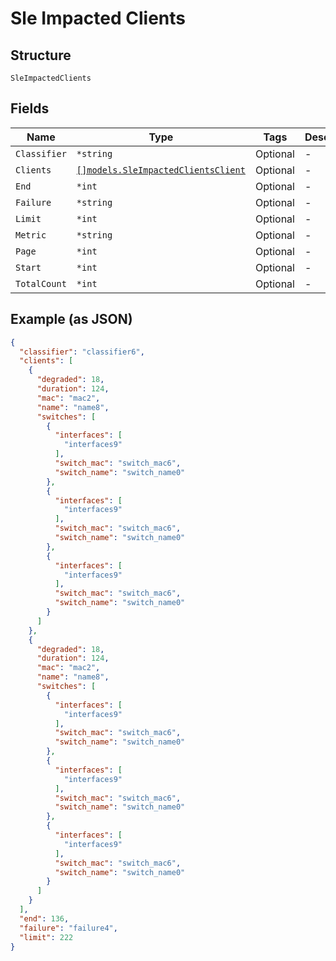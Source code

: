 
# Sle Impacted Clients

## Structure

`SleImpactedClients`

## Fields

| Name | Type | Tags | Description |
|  --- | --- | --- | --- |
| `Classifier` | `*string` | Optional | - |
| `Clients` | [`[]models.SleImpactedClientsClient`](../../doc/models/sle-impacted-clients-client.md) | Optional | - |
| `End` | `*int` | Optional | - |
| `Failure` | `*string` | Optional | - |
| `Limit` | `*int` | Optional | - |
| `Metric` | `*string` | Optional | - |
| `Page` | `*int` | Optional | - |
| `Start` | `*int` | Optional | - |
| `TotalCount` | `*int` | Optional | - |

## Example (as JSON)

```json
{
  "classifier": "classifier6",
  "clients": [
    {
      "degraded": 18,
      "duration": 124,
      "mac": "mac2",
      "name": "name8",
      "switches": [
        {
          "interfaces": [
            "interfaces9"
          ],
          "switch_mac": "switch_mac6",
          "switch_name": "switch_name0"
        },
        {
          "interfaces": [
            "interfaces9"
          ],
          "switch_mac": "switch_mac6",
          "switch_name": "switch_name0"
        },
        {
          "interfaces": [
            "interfaces9"
          ],
          "switch_mac": "switch_mac6",
          "switch_name": "switch_name0"
        }
      ]
    },
    {
      "degraded": 18,
      "duration": 124,
      "mac": "mac2",
      "name": "name8",
      "switches": [
        {
          "interfaces": [
            "interfaces9"
          ],
          "switch_mac": "switch_mac6",
          "switch_name": "switch_name0"
        },
        {
          "interfaces": [
            "interfaces9"
          ],
          "switch_mac": "switch_mac6",
          "switch_name": "switch_name0"
        },
        {
          "interfaces": [
            "interfaces9"
          ],
          "switch_mac": "switch_mac6",
          "switch_name": "switch_name0"
        }
      ]
    }
  ],
  "end": 136,
  "failure": "failure4",
  "limit": 222
}
```

